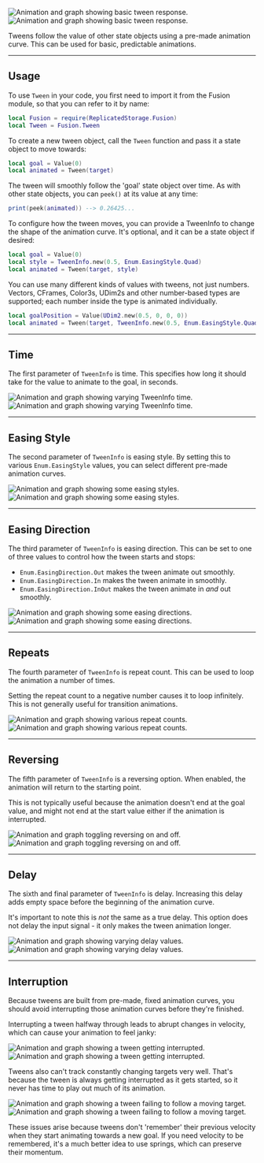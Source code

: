 ![Animation and graph showing basic tween response.](Step-Basic-Dark.png#only-dark)
![Animation and graph showing basic tween response.](Step-Basic-Light.png#only-light)

Tweens follow the value of other state objects using a pre-made animation curve.
This can be used for basic, predictable animations.

-----

## Usage

To use `Tween` in your code, you first need to import it from the Fusion
module, so that you can refer to it by name:

```Lua linenums="1" hl_lines="2"
local Fusion = require(ReplicatedStorage.Fusion)
local Tween = Fusion.Tween
```

To create a new tween object, call the `Tween` function and pass it a state
object to move towards:

```Lua
local goal = Value(0)
local animated = Tween(target)
```

The tween will smoothly follow the 'goal' state object over time. As with other
state objects, you can `peek()` at its value at any time:

```Lua
print(peek(animated)) --> 0.26425...
```

To configure how the tween moves, you can provide a TweenInfo to change the
shape of the animation curve. It's optional, and it can be a state object if
desired:

```Lua
local goal = Value(0)
local style = TweenInfo.new(0.5, Enum.EasingStyle.Quad)
local animated = Tween(target, style)
```

You can use many different kinds of values with tweens, not just numbers.
Vectors, CFrames, Color3s, UDim2s and other number-based types are supported;
each number inside the type is animated individually.

```Lua
local goalPosition = Value(UDim2.new(0.5, 0, 0, 0))
local animated = Tween(target, TweenInfo.new(0.5, Enum.EasingStyle.Quad))
```

-----

## Time

The first parameter of `TweenInfo` is time. This specifies how long it should
take for the value to animate to the goal, in seconds.

![Animation and graph showing varying TweenInfo time.](Time-Dark.png#only-dark)
![Animation and graph showing varying TweenInfo time.](Time-Light.png#only-light)

-----

## Easing Style

The second parameter of `TweenInfo` is easing style. By setting this to various
`Enum.EasingStyle` values, you can select different pre-made animation curves.

![Animation and graph showing some easing styles.](Easing-Style-Dark.png#only-dark)
![Animation and graph showing some easing styles.](Easing-Style-Light.png#only-light)

-----

## Easing Direction

The third parameter of `TweenInfo` is easing direction. This can be set to one
of three values to control how the tween starts and stops:

- `Enum.EasingDirection.Out` makes the tween animate out smoothly.
- `Enum.EasingDirection.In` makes the tween animate in smoothly.
- `Enum.EasingDirection.InOut` makes the tween animate in *and* out smoothly.

![Animation and graph showing some easing directions.](Easing-Direction-Dark.png#only-dark)
![Animation and graph showing some easing directions.](Easing-Direction-Light.png#only-light)

-----

## Repeats

The fourth parameter of `TweenInfo` is repeat count. This can be used to loop
the animation a number of times.

Setting the repeat count to a negative number causes it to loop infinitely. This
is not generally useful for transition animations.

![Animation and graph showing various repeat counts.](Repeats-Dark.png#only-dark)
![Animation and graph showing various repeat counts.](Repeats-Light.png#only-light)

-----

## Reversing

The fifth parameter of `TweenInfo` is a reversing option. When enabled, the
animation will return to the starting point.

This is not typically useful because the animation doesn't end at the goal value,
and might not end at the start value either if the animation is interrupted.

![Animation and graph toggling reversing on and off.](Reversing-Dark.png#only-dark)
![Animation and graph toggling reversing on and off.](Reversing-Light.png#only-light)

-----

## Delay

The sixth and final parameter of `TweenInfo` is delay. Increasing this delay
adds empty space before the beginning of the animation curve.

It's important to note this is *not* the same as a true delay. This option does
not delay the input signal - it only makes the tween animation longer.

![Animation and graph showing varying delay values.](Delay-Dark.png#only-dark)
![Animation and graph showing varying delay values.](Delay-Light.png#only-light)

-----

## Interruption

Because tweens are built from pre-made, fixed animation curves, you should avoid
interrupting those animation curves before they're finished.

Interrupting a tween halfway through leads to abrupt changes in velocity, which
can cause your animation to feel janky:

![Animation and graph showing a tween getting interrupted.](Interrupted-Dark.png#only-dark)
![Animation and graph showing a tween getting interrupted.](Interrupted-Light.png#only-light)

Tweens also can't track constantly changing targets very well. That's because
the tween is always getting interrupted as it gets started, so it never has time
to play out much of its animation.

![Animation and graph showing a tween failing to follow a moving target.](Follow-Failure-Dark.png#only-dark)
![Animation and graph showing a tween failing to follow a moving target.](Follow-Failure-Light.png#only-light)

These issues arise because tweens don't 'remember' their previous velocity when
they start animating towards a new goal. If you need velocity to be remembered,
it's a much better idea to use springs, which can preserve their momentum.